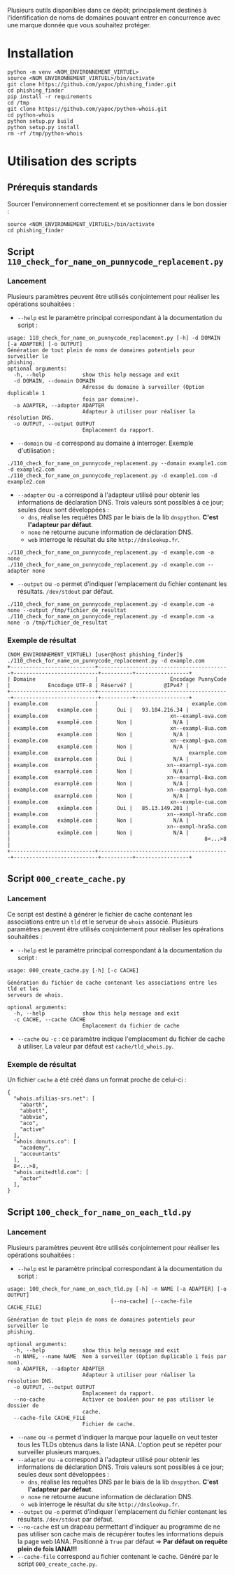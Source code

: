 Plusieurs outils disponibles dans ce dépôt; principalement destinés à l'identification de noms de domaines pouvant entrer en concurrence avec une marque donnée que vous souhaitez protéger.

# Installation
```
python -m venv <NOM_ENVIRONNEMENT_VIRTUEL>
source <NOM_ENVIRONNEMENT_VIRTUEL>/bin/activate
git clone https://github.com/yapoc/phishing_finder.git
cd phishing_finder
pip install -r requirements
cd /tmp
git clone https://github.com/yapoc/python-whois.git
cd python-whois
python setup.py build
python setup.py install
rm -rf /tmp/python-whois
```

# Utilisation des scripts

## Prérequis standards
Sourcer l'environnement correctement et se positionner dans le bon dossier : 
```
source <NOM_ENVIRONNEMENT_VIRTUEL>/bin/activate
cd phishing_finder
```

## Script `110_check_for_name_on_punnycode_replacement.py`
### Lancement
Plusieurs paramètres peuvent être utilisés conjointement pour réaliser les opérations souhaitées : 
  * `--help` est le paramètre principal correspondant à la documentation du script : 
```
usage: 110_check_for_name_on_punnycode_replacement.py [-h] -d DOMAIN [-a ADAPTER] [-o OUTPUT]
Génération de tout plein de noms de domaines potentiels pour surveiller le
phishing.
optional arguments:
  -h, --help            show this help message and exit
  -d DOMAIN, --domain DOMAIN
                        Adresse du domaine à surveiller (Option duplicable 1
                        fois par domaine).
  -a ADAPTER, --adapter ADAPTER
                        Adapteur à utiliser pour réaliser la résolution DNS.
  -o OUTPUT, --output OUTPUT
                        Emplacement du rapport.
```

  * `--domain` ou `-d` correspond au domaine à interroger. Exemple d'utilisation : 
```
./110_check_for_name_on_punnycode_replacement.py --domain example1.com -d example2.com
./110_check_for_name_on_punnycode_replacement.py -d example1.com -d example2.com
```

  * `--adapter` ou `-a` correspond à l'adapteur utilisé pour obtenir les informations de déclaration DNS. Trois valeurs sont possibles à ce jour; seules deux sont développées : 
    * `dns`, réalise les requêtes DNS par le biais de la lib `dnspython`. **C'est l'adapteur par défaut**.
    * `none` ne retourne aucune information de déclaration DNS.
    * `web` interroge le résultat du site `http://dnslookup.fr`.
```
./110_check_for_name_on_punnycode_replacement.py -d example.com -a none
./110_check_for_name_on_punnycode_replacement.py -d example.com --adapter none
```

  * `--output` ou `-o` permet d'indiquer l'emplacement du fichier contenant les résultats. `/dev/stdout` par défaut.
```
./110_check_for_name_on_punnycode_replacement.py -d example.com -a none --output /tmp/fichier_de_resultat
./110_check_for_name_on_punnycode_replacement.py -d example.com -a none -o /tmp/fichier_de_resultat
```

### Exemple de résultat
```
(NOM_ENVIRONNEMENT_VIRTUEL) [user@host phishing_finder]$ ./110_check_for_name_on_punnycode_replacement.py -d example.com
+---------------------------+------------------------------------------+---------------------------+----------+-----------------+
| Domaine                   |                       Encodage PunnyCode |            Encodage UTF-8 | Réservé? |          @IPv4? |
+---------------------------+------------------------------------------+---------------------------+----------+-----------------+
| example.com               |                              example.com |               example.com |      Oui |   93.184.216.34 |
| example.com               |                       xn--exampl-uva.com |               examplë.com |      Non |             N/A |
| example.com               |                       xn--exampl-8ua.com |               examplè.com |      Non |             N/A |
| example.com               |                       xn--exampl-gva.com |               examplé.com |      Non |             N/A |
| example.com               |                             exarnple.com |              exarnple.com |      Oui |             N/A |
| example.com               |                      xn--exarnpl-xya.com |              exarnplë.com |      Non |             N/A |
| example.com               |                      xn--exarnpl-8xa.com |              exarnplè.com |      Non |             N/A |
| example.com               |                      xn--exarnpl-hya.com |              exarnplé.com |      Non |             N/A |
| example.com               |                       xn--exmple-cua.com |               exämple.com |      Oui |   85.13.149.201 |
| example.com               |                      xn--exmpl-hra6c.com |               exämplë.com |      Non |             N/A |
| example.com               |                      xn--exmpl-hra5a.com |               exämplè.com |      Non |             N/A |
|                                                              8<...>8                                                          |
+---------------------------+------------------------------------------+---------------------------+----------+-----------------+
```

## Script `000_create_cache.py`
### Lancement
Ce script est destiné à générer le fichier de cache contenant les associations entre un `tld` et le serveur de `whois` associé. Plusieurs paramètres peuvent être utilisés conjointement pour réaliser les opérations souhaitées : 
  * `--help` est le paramètre principal correspondant à la documentation du script : 
```
usage: 000_create_cache.py [-h] [-c CACHE]

Génération du fichier de cache contenant les associations entre les tld et les
serveurs de whois.

optional arguments:
  -h, --help            show this help message and exit
  -c CACHE, --cache CACHE
                        Emplacement du fichier de cache
```
  * `--cache` ou `-c` : ce paramètre indique l'emplacement du fichier de cache à utiliser. La valeur par défaut est `cache/tld_whois.py`.

### Exemple de résultat
Un fichier `cache` a été créé dans un format proche de celui-ci : 
```
{
  "whois.afilias-srs.net": [
    "abarth", 
    "abbott", 
    "abbvie", 
    "aco", 
    "active"
  ], 
  "whois.donuts.co": [
    "academy", 
    "accountants"
  ], 
  8<...>8,
  "whois.unitedtld.com": [
    "actor"
  ], 
}
```

## Script `100_check_for_name_on_each_tld.py`
### Lancement
Plusieurs paramètres peuvent être utilisés conjointement pour réaliser les opérations souhaitées : 
  * `--help` est le paramètre principal correspondant à la documentation du script : 
```
usage: 100_check_for_name_on_each_tld.py [-h] -n NAME [-a ADAPTER] [-o OUTPUT]
                                 [--no-cache] [--cache-file CACHE_FILE]

Génération de tout plein de noms de domaines potentiels pour surveiller le
phishing.

optional arguments:
  -h, --help            show this help message and exit
  -n NAME, --name NAME  Nom à surveiller (Option duplicable 1 fois par nom).
  -a ADAPTER, --adapter ADAPTER
                        Adapteur à utiliser pour réaliser la résolution DNS.
  -o OUTPUT, --output OUTPUT
                        Emplacement du rapport.
  --no-cache            Activer ce booléen pour ne pas utiliser le dossier de
                        cache.
  --cache-file CACHE_FILE
                        Fichier de cache.
```
  * `--name` ou `-n` permet d'indiquer la marque pour laquelle on veut tester tous les TLDs obtenus dans la liste IANA. L'option peut se répéter pour surveiller plusieurs marques.
  * `--adapter` ou `-a` correspond à l'adapteur utilisé pour obtenir les informations de déclaration DNS. Trois valeurs sont possibles à ce jour; seules deux sont développées : 
    * `dns`, réalise les requêtes DNS par le biais de la lib `dnspython`. **C'est l'adapteur par défaut**.
    * `none` ne retourne aucune information de déclaration DNS.
    * `web` interroge le résultat du site `http://dnslookup.fr`.
  * `--output` ou `-o` permet d'indiquer l'emplacement du fichier contenant les résultats. `/dev/stdout` par défaut.
  * `--no-cache` est un drapeau permettant d'indiquer au programme de ne pas utiliser son cache mais de récupérer toutes les informations depuis la page web IANA. Positionné à `True` par défaut => **Par défaut on requête plein de fois IANA!!!**
  * `--cache-file` correspond au fichier contenant le cache. Généré par le script `000_create_cache.py`.

